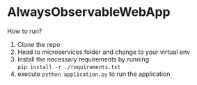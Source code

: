 # AlwaysObservableWebApp

How to run?
1. Clone the repo
2. Head to microservices folder and change to your virtual env
3. Install the necessary requirements by running <br>
```pip install -r ./requirements.txt```
4. execute ```python application.py``` to run the application


